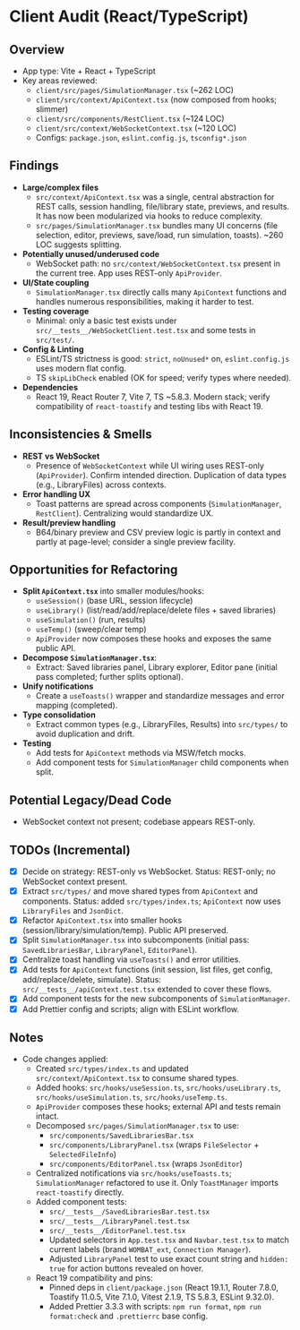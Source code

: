 # Client Audit (React/TypeScript)

## Overview
- App type: Vite + React + TypeScript
- Key areas reviewed:
  - `client/src/pages/SimulationManager.tsx` (~262 LOC)
  - `client/src/context/ApiContext.tsx` (now composed from hooks; slimmer)
  - `client/src/components/RestClient.tsx` (~124 LOC)
  - `client/src/context/WebSocketContext.tsx` (~120 LOC)
  - Configs: `package.json`, `eslint.config.js`, `tsconfig*.json`

## Findings
- __Large/complex files__
  - `src/context/ApiContext.tsx` was a single, central abstraction for REST calls, session handling, file/library state, previews, and results. It has now been modularized via hooks to reduce complexity.
  - `src/pages/SimulationManager.tsx` bundles many UI concerns (file selection, editor, previews, save/load, run simulation, toasts). ~260 LOC suggests splitting.
- __Potentially unused/underused code__
  - WebSocket path: no `src/context/WebSocketContext.tsx` present in the current tree. App uses REST-only `ApiProvider`.
- __UI/State coupling__
  - `SimulationManager.tsx` directly calls many `ApiContext` functions and handles numerous responsibilities, making it harder to test.
- __Testing coverage__
  - Minimal: only a basic test exists under `src/__tests__/WebSocketClient.test.tsx` and some tests in `src/test/`.
- __Config & Linting__
  - ESLint/TS strictness is good: `strict`, `noUnused*` on, `eslint.config.js` uses modern flat config.
  - TS `skipLibCheck` enabled (OK for speed; verify types where needed).
- __Dependencies__
  - React 19, React Router 7, Vite 7, TS ~5.8.3. Modern stack; verify compatibility of `react-toastify` and testing libs with React 19.

## Inconsistencies & Smells
- __REST vs WebSocket__
  - Presence of `WebSocketContext` while UI wiring uses REST-only (`ApiProvider`). Confirm intended direction. Duplication of data types (e.g., LibraryFiles) across contexts.
- __Error handling UX__
  - Toast patterns are spread across components (`SimulationManager`, `RestClient`). Centralizing would standardize UX.
- __Result/preview handling__
  - B64/binary preview and CSV preview logic is partly in context and partly at page-level; consider a single preview facility.

## Opportunities for Refactoring
- __Split `ApiContext.tsx`__ into smaller modules/hooks:
  - `useSession()` (base URL, session lifecycle)
  - `useLibrary()` (list/read/add/replace/delete files + saved libraries)
  - `useSimulation()` (run, results)
  - `useTemp()` (sweep/clear temp)
  - `ApiProvider` now composes these hooks and exposes the same public API.
- __Decompose `SimulationManager.tsx`__:
  - Extract: Saved libraries panel, Library explorer, Editor pane (initial pass completed; further splits optional).
- __Unify notifications__
  - Create a `useToasts()` wrapper and standardize messages and error mapping (completed).
- __Type consolidation__
  - Extract common types (e.g., LibraryFiles, Results) into `src/types/` to avoid duplication and drift.
- __Testing__
  - Add tests for `ApiContext` methods via MSW/fetch mocks.
  - Add component tests for `SimulationManager` child components when split.

## Potential Legacy/Dead Code
- WebSocket context not present; codebase appears REST-only.

## TODOs (Incremental)
- [x] Decide on strategy: REST-only vs WebSocket. Status: REST-only; no WebSocket context present.
- [x] Extract `src/types/` and move shared types from `ApiContext` and components. Status: added `src/types/index.ts`; `ApiContext` now uses `LibraryFiles` and `JsonDict`.
- [x] Refactor `ApiContext.tsx` into smaller hooks (session/library/simulation/temp). Public API preserved.
- [x] Split `SimulationManager.tsx` into subcomponents (initial pass: `SavedLibrariesBar`, `LibraryPanel`, `EditorPanel`).
- [x] Centralize toast handling via `useToasts()` and error utilities.
- [x] Add tests for `ApiContext` functions (init session, list files, get config, add/replace/delete, simulate). Status: `src/__tests__/apiContext.test.tsx` extended to cover these flows.
- [x] Add component tests for the new subcomponents of `SimulationManager`.
- [x] Add Prettier config and scripts; align with ESLint workflow.

## Notes
- Code changes applied:
  - Created `src/types/index.ts` and updated `src/context/ApiContext.tsx` to consume shared types.
  - Added hooks: `src/hooks/useSession.ts`, `src/hooks/useLibrary.ts`, `src/hooks/useSimulation.ts`, `src/hooks/useTemp.ts`.
  - `ApiProvider` composes these hooks; external API and tests remain intact.
  - Decomposed `src/pages/SimulationManager.tsx` to use:
    - `src/components/SavedLibrariesBar.tsx`
    - `src/components/LibraryPanel.tsx` (wraps `FileSelector` + `SelectedFileInfo`)
    - `src/components/EditorPanel.tsx` (wraps `JsonEditor`)
  - Centralized notifications via `src/hooks/useToasts.ts`; `SimulationManager` refactored to use it. Only `ToastManager` imports `react-toastify` directly.
  - Added component tests:
    - `src/__tests__/SavedLibrariesBar.test.tsx`
    - `src/__tests__/LibraryPanel.test.tsx`
    - `src/__tests__/EditorPanel.test.tsx`
    - Updated selectors in `App.test.tsx` and `Navbar.test.tsx` to match current labels (brand `WOMBAT_ext`, `Connection Manager`).
    - Adjusted `LibraryPanel` test to use exact count string and `hidden: true` for action buttons revealed on hover.
  - React 19 compatibility and pins:
    - Pinned deps in `client/package.json` (React 19.1.1, Router 7.8.0, Toastify 11.0.5, Vite 7.1.0, Vitest 2.1.9, TS 5.8.3, ESLint 9.32.0).
    - Added Prettier 3.3.3 with scripts: `npm run format`, `npm run format:check` and `.prettierrc` base config.
